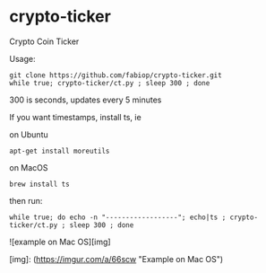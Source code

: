 # crypto-ticker
Crypto Coin Ticker


Usage:

```
git clone https://github.com/fabiop/crypto-ticker.git
while true; crypto-ticker/ct.py ; sleep 300 ; done
```

300 is seconds, updates every 5 minutes 

If you want timestamps, install ts, ie 

on Ubuntu
```
apt-get install moreutils
```

on MacOS 
```
brew install ts
```

then run:

```
while true; do echo -n "------------------"; echo|ts ; crypto-ticker/ct.py ; sleep 300 ; done
```

![example on Mac OS][img]

[img]: (https://imgur.com/a/66scw "Example on Mac OS")
